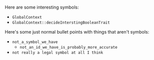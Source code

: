 

Here are some interesting symbols:
- `GlobalContext`
- `GlobalContext::decideInterstingBooleanTrait`

Here's some just normal bullet points with things that aren't symbols:
- `not_a_symbol_we_have`
  - `not_an_id_we_have_is_probably_more_accurate`
- `not really a legal symbol at all I think`
